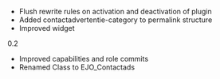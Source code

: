 - Flush rewrite rules on activation and deactivation of plugin
- Added contactadvertentie-category to permalink structure 
- Improved widget

0.2
- Improved capabilities and role commits
- Renamed Class to EJO_Contactads
